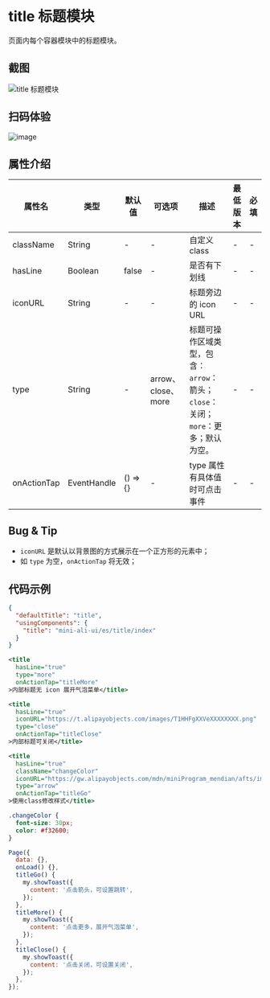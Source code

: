 # title 标题模块

页面内每个容器模块中的标题模块。


## 截图
![title 标题模块](https://gw.alipayobjects.com/mdn/rms_ce4c6f/afts/img/A*ykKWRYvzEM8AAAAAAAAAAABkARQnAQ)

## 扫码体验

![image](http://mdn.alipayobjects.com/afts/img/A*9qa2R532ADUAAAAAAAAAAABkAa8wAA/original?bz=openpt_doc&t=504Wr4J6f7VOZ42klFJH8wAAAABkMK8AAAAA)



## 属性介绍

| 属性名 | 类型 | 默认值 | 可选项 | 描述 | 最低版本 | 必填 |
| ---- | ---- | ---- | ---- | ---- | ---- | ---- |
| className | String| - | - | 自定义class | - | - |
| hasLine | Boolean| false | - | 是否有下划线 | - | - |
| iconURL | String | - | - | 标题旁边的 icon URL | - | - |
| type | String| - | arrow、close、more | 标题可操作区域类型，包含：`arrow`：箭头；`close`：关闭；`more`：更多；默认为空。 | - | - |
| onActionTap | EventHandle | () => {} | - | type 属性有具体值时可点击事件 | - | - |

## Bug & Tip
* `iconURL` 是默认以背景图的方式展示在一个正方形的元素中；
* 如 `type` 为空，`onActionTap` 将无效；

## 代码示例
```json
{
  "defaultTitle": "title",
  "usingComponents": {
    "title": "mini-ali-ui/es/title/index"
  }
}
```

```xml
<title
  hasLine="true"
  type="more"
  onActionTap="titleMore"
>内部标题无 icon 展开气泡菜单</title>

<title
  hasLine="true"
  iconURL="https://t.alipayobjects.com/images/T1HHFgXXVeXXXXXXXX.png"
  type="close"
  onActionTap="titleClose"
>内部标题可关闭</title>

<title
  hasLine="true"
  className="changeColor"
  iconURL="https://gw.alipayobjects.com/mdn/miniProgram_mendian/afts/img/A*wiFYTo5I0m8AAAAAAAAAAABjAQAAAQ/original"
  type="arrow"
  onActionTap="titleGo"
>使用class修改样式</title>
```

```css
.changeColor {
  font-size: 30px;
  color: #f32600;
}
```

```javascript
Page({
  data: {},
  onLoad() {},
  titleGo() {
    my.showToast({
      content: '点击箭头，可设置跳转',
    });
  },
  titleMore() {
    my.showToast({
      content: '点击更多，展开气泡菜单',
    });
  },
  titleClose() {
    my.showToast({
      content: '点击关闭，可设置关闭',
    });
  },
});
```